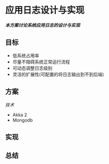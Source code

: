 应用日志设计与实现
====================

***本方案讨论系统应用日志的设计与实现***


目标
----

 - 低系统占用率
 - 尽量不阻碍系统正常运行流程
 - 可动态调整日志级别
 - 灵活的扩展性(可配置的将日志输出到不到后端)


方案
----

*技术*

 - Akka 2
 - Mongodb


实现
----



总结
----

